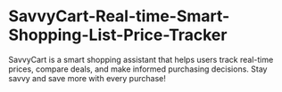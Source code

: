 # SavvyCart-Real-time-Smart-Shopping-List-Price-Tracker
SavvyCart is a smart shopping assistant that helps users track real-time prices, compare deals, and make informed purchasing decisions. Stay savvy and save more with every purchase!
